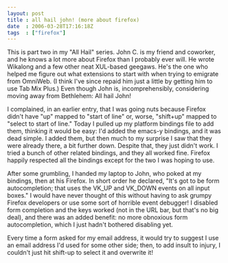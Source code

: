 ```yaml
---
layout: post
title : all hail john! (more about firefox)
date  : 2006-03-28T17:16:18Z
tags  : ["firefox"]
---
```

This is part two in my "All Hail" series.  John C. is my friend and coworker, and he knows a lot more about Firefox than I probably ever will.  He wrote Wikalong and a few other neat XUL-based geegaws.  He's the one who helped me figure out what extensions to start with when trying to emigrate from OmniWeb. (I think I've since repaid him just a little by getting him to use Tab Mix Plus.)  Even though John is, incomprehensibly, considering moving away from Bethlehem: All hail John!

I complained, in an earlier entry, that I was going nuts because Firefox didn't have "up" mapped to "start of line" or, worse, "shift+up" mapped to "select to start of line."  Today I pulled up my platform bindings file to add them, thinking it would be easy:  I'd added the emacs-y bindings, and it was dead simple.  I added them, but then much to my surprise I saw that they were already there, a bit further down.  Despite that, they just didn't work.  I tried a bunch of other related bindings, and they all worked fine.  Firefox happily respected all the bindings except for the two I was hoping to use.

After some grumbling, I handed my laptop to John, who poked at my bindings, then at his Firefox.  In short order he declared, "It's got to be form autocompletion; that uses the VK_UP and VK_DOWN events on all input boxes."  I would have never thought of this without having to ask grumpy Firefox developers or use some sort of horrible event debugger!  I disabled form completion and the keys worked (not in the URL bar, but that's no big deal), and there was an added benefit:  no more obnoxious form autocompletion, which I just hadn't bothered disabling yet.

Every time a form asked for my email address, it would try to suggest I use an email address I'd used for some other side; then, to add insult to injury, I couldn't just hit shift-up to select it and overwrite it! 
